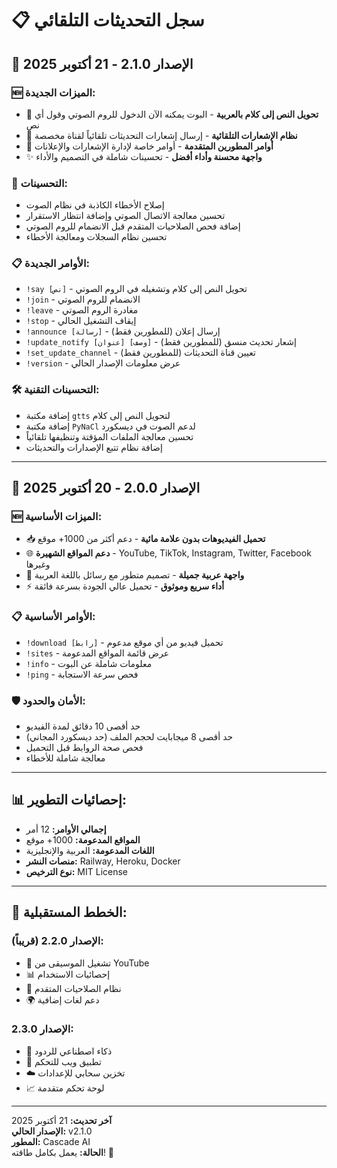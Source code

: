 # 📋 سجل التحديثات التلقائي

## 🔄 الإصدار 2.1.0 - 21 أكتوبر 2025

### 🆕 الميزات الجديدة:
- 🎤 **تحويل النص إلى كلام بالعربية** - البوت يمكنه الآن الدخول للروم الصوتي وقول أي نص
- 📢 **نظام الإشعارات التلقائية** - إرسال إشعارات التحديثات تلقائياً لقناة مخصصة
- 🔧 **أوامر المطورين المتقدمة** - أوامر خاصة لإدارة الإشعارات والإعلانات
- ✨ **واجهة محسنة وأداء أفضل** - تحسينات شاملة في التصميم والأداء

### 🔧 التحسينات:
- إصلاح الأخطاء الكاذبة في نظام الصوت
- تحسين معالجة الاتصال الصوتي وإضافة انتظار الاستقرار
- إضافة فحص الصلاحيات المتقدم قبل الانضمام للروم الصوتي
- تحسين نظام السجلات ومعالجة الأخطاء

### 📋 الأوامر الجديدة:
- `!say [نص]` - تحويل النص إلى كلام وتشغيله في الروم الصوتي
- `!join` - الانضمام للروم الصوتي
- `!leave` - مغادرة الروم الصوتي
- `!stop` - إيقاف التشغيل الحالي
- `!announce [رسالة]` - إرسال إعلان (للمطورين فقط)
- `!update_notify [عنوان] [وصف]` - إشعار تحديث منسق (للمطورين فقط)
- `!set_update_channel` - تعيين قناة التحديثات (للمطورين فقط)
- `!version` - عرض معلومات الإصدار الحالي

### 🛠️ التحسينات التقنية:
- إضافة مكتبة `gtts` لتحويل النص إلى كلام
- إضافة مكتبة `PyNaCl` لدعم الصوت في ديسكورد
- تحسين معالجة الملفات المؤقتة وتنظيفها تلقائياً
- إضافة نظام تتبع الإصدارات والتحديثات

---

## 🔄 الإصدار 2.0.0 - 20 أكتوبر 2025

### 🆕 الميزات الأساسية:
- 📥 **تحميل الفيديوهات بدون علامة مائية** - دعم أكثر من 1000+ موقع
- 🌐 **دعم المواقع الشهيرة** - YouTube, TikTok, Instagram, Twitter, Facebook وغيرها
- 🎯 **واجهة عربية جميلة** - تصميم متطور مع رسائل باللغة العربية
- ⚡ **أداء سريع وموثوق** - تحميل عالي الجودة بسرعة فائقة

### 📋 الأوامر الأساسية:
- `!download [رابط]` - تحميل فيديو من أي موقع مدعوم
- `!sites` - عرض قائمة المواقع المدعومة
- `!info` - معلومات شاملة عن البوت
- `!ping` - فحص سرعة الاستجابة

### 🛡️ الأمان والحدود:
- حد أقصى 10 دقائق لمدة الفيديو
- حد أقصى 8 ميجابايت لحجم الملف (حد ديسكورد المجاني)
- فحص صحة الروابط قبل التحميل
- معالجة شاملة للأخطاء

---

## 📊 إحصائيات التطوير:

- **إجمالي الأوامر:** 12 أمر
- **المواقع المدعومة:** 1000+ موقع
- **اللغات المدعومة:** العربية والإنجليزية
- **منصات النشر:** Railway, Heroku, Docker
- **نوع الترخيص:** MIT License

---

## 🚀 الخطط المستقبلية:

### الإصدار 2.2.0 (قريباً):
- 🎵 تشغيل الموسيقى من YouTube
- 📊 إحصائيات الاستخدام
- 🔐 نظام الصلاحيات المتقدم
- 🌍 دعم لغات إضافية

### الإصدار 2.3.0:
- 🤖 ذكاء اصطناعي للردود
- 📱 تطبيق ويب للتحكم
- ☁️ تخزين سحابي للإعدادات
- 📈 لوحة تحكم متقدمة

---

**آخر تحديث:** 21 أكتوبر 2025  
**الإصدار الحالي:** v2.1.0  
**المطور:** Cascade AI  
**الحالة:** يعمل بكامل طاقته! 🚀
